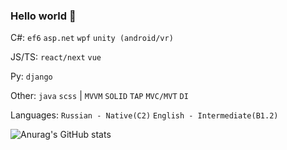 ### Hello world 👋

C#: `ef6` `asp.net` `wpf` `unity (android/vr)`

JS/TS: `react/next` `vue`

Py: `django`

Other: `java` `scss` | `MVVM` `SOLID` `TAP` `MVC/MVT` `DI`

Languages: `Russian - Native(C2)` `English - Intermediate(B1.2)`

![Anurag's GitHub stats](https://github-readme-stats.vercel.app/api?username=xefise&show_icons=true&theme=radical)
